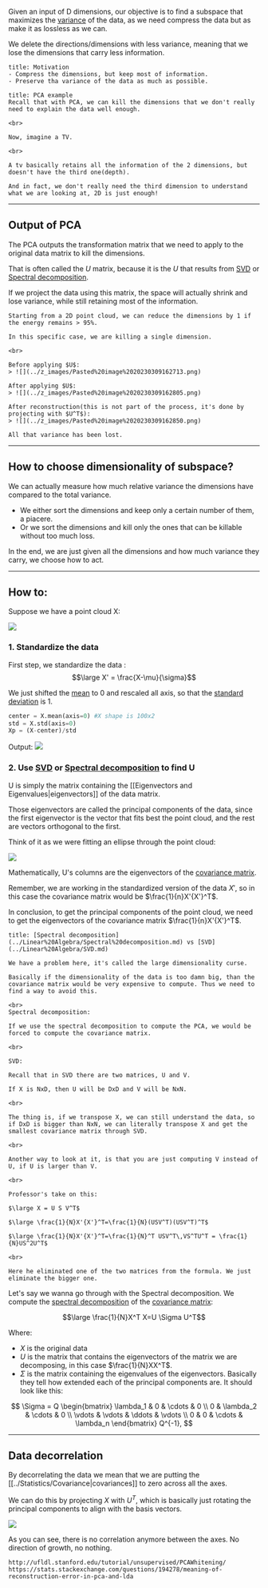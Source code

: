 Given an input of D dimensions, our objective is to find a subspace that maximizes the [variance](../Statistics/Variance.md) of the data, as we need compress the data but as make it as lossless as we can.
 
We delete the directions/dimensions with less variance, meaning that we lose the dimensions that carry less information.

```ad-tldr
title: Motivation
- Compress the dimensions, but keep most of information.
- Preserve tha variance of the data as much as possible.
```

```ad-example
title: PCA example
Recall that with PCA, we can kill the dimensions that we don't really need to explain the data well enough.

<br>

Now, imagine a TV.

<br>

A tv basically retains all the information of the 2 dimensions, but doesn't have the third one(depth).

And in fact, we don't really need the third dimension to understand what we are looking at, 2D is just enough!
```

---

## Output of PCA

The PCA outputs the transformation matrix that we need to apply to the original data matrix to kill the dimensions.

That is often called the $U$ matrix, because it is the $U$ that results from [SVD](../Linear%20Algebra/SVD.md) or [Spectral decomposition](../Linear%20Algebra/Spectral%20decomposition.md).

If we project the data using this matrix, the space will actually shrink and lose variance, while still retaining most of the information.


```ad-example
Starting from a 2D point cloud, we can reduce the dimensions by 1 if the energy remains > 95%.

In this specific case, we are killing a single dimension.

<br>

Before applying $U$:
> ![](../z_images/Pasted%20image%2020230309162713.png)

After applying $U$:
> ![](../z_images/Pasted%20image%2020230309162805.png)

After reconstruction(this is not part of the process, it's done by projecting with $U^T$):
> ![](../z_images/Pasted%20image%2020230309162850.png)

All that variance has been lost.
```

---

## How to choose dimensionality of subspace?

We can actually measure how much relative variance the dimensions have compared to the total variance.

- We either sort the dimensions and keep only a certain number of them, a piacere.
- Or we sort the dimensions and kill only the ones that can be killable without too much loss.

In the end, we are just given all the dimensions and how much variance they carry, we choose how to act.

---

## How to:

Suppose we have a point cloud X:

![](../z_images/Pasted%20image%2020230309160942.png)

### 1. Standardize the data

First step, we standardize the data :
$$\large X' = \frac{X-\mu}{\sigma}$$

We just shifted the [mean](../Statistics/Mean.md) to 0 and rescaled all axis, so that the [standard deviation](../Statistics/Standard%20Deviation.md) is 1.


```python
center = X.mean(axis=0) #X shape is 100x2 
std = X.std(axis=0) 
Xp = (X-center)/std
```
Output:
![](../z_images/Pasted%20image%2020230309160917.png)


### 2. Use [SVD](../Linear%20Algebra/SVD.md) or [Spectral decomposition](../Linear%20Algebra/Spectral%20decomposition.md) to find U

U is simply the matrix containing the [[Eigenvectors and Eigenvalues|eigenvectors]] of the data matrix.

Those eigenvectors are called the principal components of the data, since the first eigenvector is the vector that fits best the point cloud, and the rest are vectors orthogonal to the first.

Think of it as we were fitting an ellipse through the point cloud:

![](../z_images/Pasted%20image%2020230331113141.png)


Mathematically, U's columns are the eigenvectors of the [covariance matrix](Covariance%20matrix.md).

Remember, we are working in the standardized version of the data $X'$, so in this case the covariance matrix would be $\frac{1}{n}X'{X'}^T$.

In conclusion, to get the principal components of the point cloud, we need to get the eigenvectors of the covariance matrix $\frac{1}{n}X'{X'}^T$.

```ad-faq
title: [Spectral decomposition](../Linear%20Algebra/Spectral%20decomposition.md) vs [SVD](../Linear%20Algebra/SVD.md)

We have a problem here, it's called the large dimensionality curse.

Basically if the dimensionality of the data is too damn big, than the covariance matrix would be very expensive to compute. Thus we need to find a way to avoid this.

<br>
Spectral decomposition:

If we use the spectral decomposition to compute the PCA, we would be forced to compute the covariance matrix.

<br>

SVD:

Recall that in SVD there are two matrices, U and V.

If X is NxD, then U will be DxD and V will be NxN.

<br>

The thing is, if we transpose X, we can still understand the data, so if DxD is bigger than NxN, we can literally transpose X and get the smallest covariance matrix through SVD.

<br>

Another way to look at it, is that you are just computing V instead of U, if U is larger than V.

<br>

Professor's take on this:

$\large X = U S V^T$

$\large \frac{1}{N}X'{X'}^T=\frac{1}{N}(USV^T)(USV^T)^T$

$\large \frac{1}{N}X'{X'}^T=\frac{1}{N}^T USV^T\,VS^TU^T = \frac{1}{N}US^2U^T$

<br>

Here he eliminated one of the two matrices from the formula. We just eliminate the bigger one.
```


Let's say we wanna go through with the Spectral decomposition.
We compute the [spectral decomposition](../Linear%20Algebra/Spectral%20decomposition.md) of the [covariance matrix](Covariance%20matrix.md):

$$\large \frac{1}{N}X^T X=U \Sigma U^T$$

Where:
- $X$ is the original data
- $U$ is the matrix that contains the eigenvectors of the matrix we are decomposing, in this case $\frac{1}{N}XX^T$.
- $\Sigma$ is the matrix containing the eigenvalues of the eigenvectors. Basically they tell how extended each of the principal components are. It should look like this:

$$
\Sigma = Q \begin{bmatrix}
\lambda_1 & 0 & \cdots & 0 \\
0 & \lambda_2 & \cdots & 0 \\
\vdots & \vdots & \ddots & \vdots \\
0 & 0 & \cdots & \lambda_n
\end{bmatrix} Q^{-1},
$$

---

## Data decorrelation

By decorrelating the data we mean that we are putting the [[../Statistics/Covariance|covariances]] to zero across all the axes.

We can do this by projecting $X$ with $U^T$, which is basically just rotating the principal components to align with the basis vectors.

![](../z_images/Pasted%20image%2020230331121748.png)

As you can see, there is no correlation anymore between the axes. No direction of growth, no nothing.



```ad-seealso
http://ufldl.stanford.edu/tutorial/unsupervised/PCAWhitening/
https://stats.stackexchange.com/questions/194278/meaning-of-reconstruction-error-in-pca-and-lda 
```


